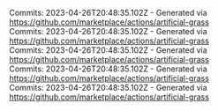 Commits: 2023-04-26T20:48:35.102Z - Generated via https://github.com/marketplace/actions/artificial-grass
<br>
Commits: 2023-04-26T20:48:35.102Z - Generated via https://github.com/marketplace/actions/artificial-grass
<br>
Commits: 2023-04-26T20:48:35.102Z - Generated via https://github.com/marketplace/actions/artificial-grass
<br>
Commits: 2023-04-26T20:48:35.102Z - Generated via https://github.com/marketplace/actions/artificial-grass
<br>
Commits: 2023-04-26T20:48:35.102Z - Generated via https://github.com/marketplace/actions/artificial-grass
<br>

